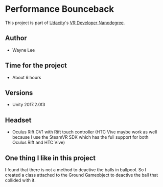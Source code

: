 # Performance Bounceback

This project is part of [Udacity](https://www.udacity.com "Udacity - Be in demand")'s [VR Developer Nanodegree](https://www.udacity.com/course/vr-developer-nanodegree--nd017).

## Author
- Wayne Lee

## Time for the project
- About 6 hours

## Versions
- Unity 2017.2.0f3

## Headset
- Oculus Rift CV1 with Rift touch controller (HTC Vive maybe work as well because I use the SteamVR SDK which has the full support for both Oculus Rift and HTC Vive)

## One thing I like in this project
I found that there is not a method to deactive the balls in ballpool. So I created a class attached to the Ground Gameobject to deactive the ball that collided with it. 


